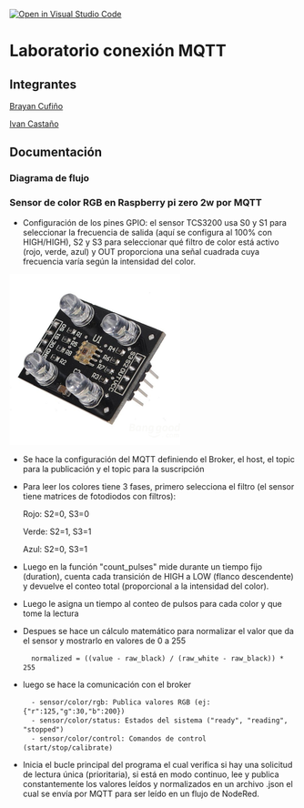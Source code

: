 [![Open in Visual Studio Code](https://classroom.github.com/assets/open-in-vscode-2e0aaae1b6195c2367325f4f02e2d04e9abb55f0b24a779b69b11b9e10269abc.svg)](https://classroom.github.com/online_ide?assignment_repo_id=19621610&assignment_repo_type=AssignmentRepo)
# Laboratorio conexión MQTT

## Integrantes

[Brayan Cufiño](https://github.com/BACT99)

[Ivan Castaño ](https://github.com/IFC999)

## Documentación

### Diagrama de flujo



### Sensor de color RGB en Raspberry pi zero 2w por MQTT

- Configuración de los pines GPIO: el sensor TCS3200 usa S0 y S1 para seleccionar la frecuencia de salida (aquí se configura al 100% con HIGH/HIGH), S2 y S3 para seleccionar qué filtro de color está activo (rojo, verde, azul) y OUT proporciona una señal cuadrada cuya frecuencia varía según la intensidad del color.

<img src="sensor.png" alt="Sensor RGB" width="300"/>

- Se hace la configuración del MQTT definiendo el Broker, el host, el topic para la publicación y el topic para la suscripción 

- Para leer los colores tiene 3 fases, primero selecciona el filtro (el sensor tiene matrices de fotodiodos con filtros): 

    Rojo: S2=0, S3=0

    Verde: S2=1, S3=1

    Azul: S2=0, S3=1

- Luego en la función "count_pulses" mide durante un tiempo fijo (duration), cuenta cada transición de HIGH a LOW (flanco descendente) y devuelve el conteo total (proporcional a la intensidad del color).
- Luego le asigna un tiempo al conteo de pulsos para cada color y que tome la lectura
- Despues se hace un cálculo matemático para normalizar el valor que da el sensor y mostrarlo en valores de 0 a 255 

        normalized = ((value - raw_black) / (raw_white - raw_black)) * 255

- luego se hace la comunicación con el broker

        - sensor/color/rgb: Publica valores RGB (ej: {"r":125,"g":30,"b":200})
        - sensor/color/status: Estados del sistema ("ready", "reading", "stopped")
        - sensor/color/control: Comandos de control (start/stop/calibrate)

- Inicia el bucle principal del programa el cual verifica si hay una solicitud de lectura única (prioritaria), si está en modo continuo, lee y publica constantemente los valores leídos y normalizados en un archivo .json el cual se envía por MQTT para ser leído en un flujo de NodeRed. 
